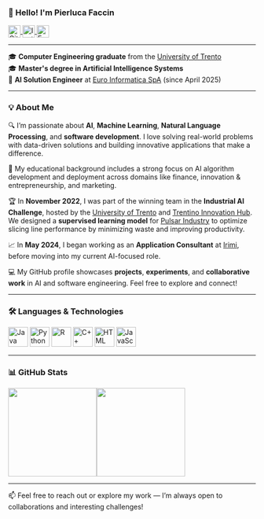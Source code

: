 ### 👋 Hello! I'm Pierluca Faccin

<a href="https://github.com/pierlucafaccin">
  <img align="center" alt="GitHub" height="25px" src="https://img.shields.io/badge/GitHub-100000?style=for-the-badge&logo=github&logoColor=white" />
</a>
<a href="https://instagram.com/pierlucafaccin/">
  <img align="center" alt="Instagram" height="25px" src="https://img.shields.io/badge/Instagram-E4405F?style=for-the-badge&logo=instagram&logoColor=white" />
</a>
<a href="https://www.euroinformatica.net/">
  <img align="center" alt="Euro Informatica SpA" height="25px" src="https://img.shields.io/badge/Euro_Informatica_SpA-0033A0?style=for-the-badge&logo=data:image/png;base64,iVBORw0KGgoAAAANSUhEUgAAAAEAAAABCAQAAAC1HAwCAAAAC0lEQVR42mP8/w8AAusB9U0ffW8AAAAASUVORK5CYII=" />
</a>

---

🎓 **Computer Engineering graduate** from the [University of Trento](https://www.unitn.it)  
🎓 **Master's degree in Artificial Intelligence Systems**  
💼 **AI Solution Engineer** at [Euro Informatica SpA](https://www.euroinformatica.net) (since April 2025)

---

### 💡 About Me

🔍 I’m passionate about **AI**, **Machine Learning**, **Natural Language Processing**, and **software development**. I love solving real-world problems with data-driven solutions and building innovative applications that make a difference.

📘 My educational background includes a strong focus on AI algorithm development and deployment across domains like finance, innovation & entrepreneurship, and marketing.

🏆 In **November 2022**, I was part of the winning team in the **Industrial AI Challenge**, hosted by the [University of Trento](https://www.unitn.it) and [Trentino Innovation Hub](https://www.trentinoinnovation.eu). We designed a **supervised learning model** for [Pulsar Industry](https://www.pulsar-industry.it) to optimize slicing line performance by minimizing waste and improving productivity.

📈 In **May 2024**, I began working as an **Application Consultant** at [Irimi](https://www.irimi.it), before moving into my current AI-focused role.

💻 My GitHub profile showcases **projects**, **experiments**, and **collaborative work** in AI and software engineering. Feel free to explore and connect!

---

### 🛠️ Languages & Technologies

<p align="left">
  <a href="https://www.java.com" target="_blank"><img src="https://img.shields.io/badge/Java-ED8B00?style=for-the-badge&logo=java&logoColor=white" alt="Java" height="40px"/></a>
  <a href="https://www.python.org" target="_blank"><img src="https://img.shields.io/badge/Python-3776AB?style=for-the-badge&logo=python&logoColor=white" alt="Python" height="40px"/></a>
  <a href="https://www.r-project.org" target="_blank"><img src="https://img.shields.io/badge/R-276DC3?style=for-the-badge&logo=r&logoColor=white" alt="R" height="40px"/></a>
  <a href="https://cplusplus.com" target="_blank"><img src="https://img.shields.io/badge/C++-00599C?style=for-the-badge&logo=c%2B%2B&logoColor=white" alt="C++" height="40px"/></a>
  <a href="https://html.com" target="_blank"><img src="https://img.shields.io/badge/HTML-239120?style=for-the-badge&logo=html5&logoColor=white" alt="HTML" height="40px"/></a>
  <a href="https://www.javascript.com" target="_blank"><img src="https://img.shields.io/badge/JavaScript-323330?style=for-the-badge&logo=javascript&logoColor=F7DF1E" alt="JavaScript" height="40px"/></a>
</p>

---

### 📊 GitHub Stats

<div style="display: flex;">
  <img src="https://github-readme-stats.vercel.app/api?username=pierlucafaccin&show_icons=true&theme=dark" height="180px">
  <img src="https://github-readme-stats.vercel.app/api/top-langs/?username=pierlucafaccin&layout=compact&theme=dark" height="180px">
</div>

---

📫 Feel free to reach out or explore my work — I’m always open to collaborations and interesting challenges!
